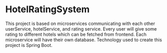 # HotelRatingSystem
This project is based on microservices communicating with each other userService, hotelService, and rating service. Every user will give some rating to different hotels which can be fetched from frontend. Each microservice will have their own database. Technology used to create this project is Spring Boot.
